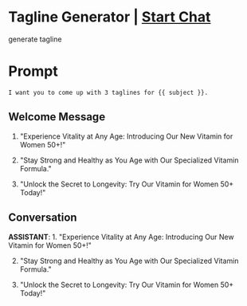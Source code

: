 

# Tagline Generator | [Start Chat](https://gptcall.net/chat.html?data=%7B%22contact%22%3A%7B%22id%22%3A%220kOEG45VVdPi34VCvjMEe%22%2C%22flow%22%3Atrue%7D%7D)
generate tagline 

# Prompt

```
I want you to come up with 3 taglines for {{ subject }}.

```

## Welcome Message
1. "Experience Vitality at Any Age: Introducing Our New Vitamin for Women 50+!"

2. "Stay Strong and Healthy as You Age with Our Specialized Vitamin Formula."

3. "Unlock the Secret to Longevity: Try Our Vitamin for Women 50+ Today!"

## Conversation

**ASSISTANT**: 1. "Experience Vitality at Any Age: Introducing Our New Vitamin for Women 50+!"

2. "Stay Strong and Healthy as You Age with Our Specialized Vitamin Formula."

3. "Unlock the Secret to Longevity: Try Our Vitamin for Women 50+ Today!"

